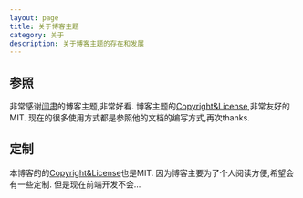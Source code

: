 ```yaml
---
layout: page
title: 关于博客主题
category: 关于
description: 关于博客主题的存在和发展
---
```


## 参照 ##
非常感谢[闫肃](http://yansu.org/)的博客主题,非常好看.
博客主题的[Copyright&License](http://yansu.org/LICENSE.txt),非常友好的MIT.
现在的很多使用方式都是参照他的文档的编写方式,再次thanks.

## 定制 ##
本博客的的[Copyright&License](https://linlinjava.github.io/LICENSE.txt)也是MIT.
因为博客主要为了个人阅读方便,希望会有一些定制.
但是现在前端开发不会...
